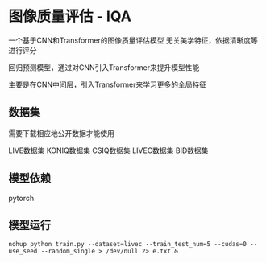 # 图像质量评估 - IQA
一个基于CNN和Transformer的图像质量评估模型
无关美学特征，依据清晰度等进行评分

回归预测模型，通过对CNN引入Transformer来提升模型性能

主要是在CNN中间层，引入Transformer来学习更多的全局特征

## 数据集

需要下载相应地公开数据才能使用

LIVE数据集
KONIQ数据集
CSIQ数据集
LIVEC数据集
BID数据集


## 模型依赖
pytorch

## 模型运行
```
nohup python train.py --dataset=livec --train_test_num=5 --cudas=0 --use_seed --random_single > /dev/null 2> e.txt &
```
